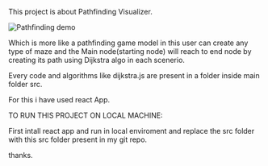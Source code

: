 This project is about Pathfinding Visualizer.

![Pathfinding demo](https://github.com/vishvraj/PathFindervisualizer/assets/87961594/d669d7dc-7f97-4798-9e28-0bcbcc411751)

Which is more like a pathfinding game model in this user can create any type of maze and the Main node(starting node) will reach to end node by creating its path using Dijkstra algo in each scenerio.

Every code and algorithms like dijkstra.js are present in a folder inside main folder src.

For this i have used react App.

TO RUN THIS PROJECT ON LOCAL MACHINE:

First intall react app and run in local enviroment and replace the src folder with this src folder present in my git repo.

thanks.

